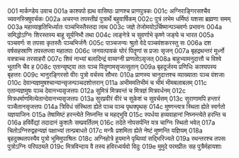 001	मार्कण्डेय उवाच
001a	काश्यपो ह्यथ वासिष्ठः प्राणश्च प्राणपुत्रकः
001c	अग्निराङ्गिरसश्चैव च्यवनस्त्रिषुवर्चकः
002a	अचरन्त तपस्तीव्रं पुत्रार्थे बहुवार्षिकम्
002c	पुत्रं लभेम धर्मिष्ठं यशसा ब्रह्मणा समम्
003a	महाव्याहृतिभिर्ध्यातः पञ्चभिस्तैस्तदा त्वथ
003c	जज्ञे तेजोमयोऽर्चिष्मान्पञ्चवर्णः प्रभावनः
004a	समिद्धोऽग्निः शिरस्तस्य बाहू सूर्यनिभौ तथा
004c	त्वङ्नेत्रे च सुवर्णाभे कृष्णे जङ्घे च भारत
005a	पञ्चवर्णः स तपसा कृतस्तैः पञ्चभिर्जनैः
005c	पाञ्चजन्यः श्रुतो वेदे पञ्चवंशकरस्तु सः
006a	दश वर्षसहस्राणि तपस्तप्त्वा महातपाः
006c	जनयत्पावकं घोरं पितॄणां स प्रजाः सृजन्
007a	बृहद्रथन्तरं मूर्ध्नो वक्त्राच्च तरसाहरौ
007c	शिवं नाभ्यां बलादिन्द्रं वाय्वग्नी प्राणतोऽसृजत्
008a	बाहुभ्यामनुदात्तौ च विश्वे भूतानि चैव ह
008c	एतान्सृष्ट्वा ततः पञ्च पितॄणामसृजत्सुतान्
009a	बृहदूर्जस्य प्रणिधिः काश्यपस्य बृहत्तरः
009c	भानुरङ्गिरसो वीरः पुत्रो वर्चस्य सौभरः
010a	प्राणस्य चानुदात्तश्च व्याख्याताः पञ्च वंशजाः
010c	देवान्यज्ञमुषश्चान्यान्सृजन्पञ्चदशोत्तरान्
011a	अभीममतिभीमं च भीमं भीमबलाबलम्
011c	एतान्यज्ञमुषः पञ्च देवानभ्यसृजत्तपः
012a	सुमित्रं मित्रवन्तं च मित्रज्ञं मित्रवर्धनम्
012c	मित्रधर्माणमित्येतान्देवानभ्यसृजत्तपः
013a	सुरप्रवीरं वीरं च सुकेशं च सुवर्चसम्
013c	सुराणामपि हन्तारं पञ्चैतानसृजत्तपः
014a	त्रिविधं संस्थिता ह्येते पञ्च पञ्च पृथक्पृथक्
014c	मुष्णन्त्यत्र स्थिता ह्येते स्वर्गतो यज्ञयाजिनः
015a	तेषामिष्टं हरन्त्येते निघ्नन्ति च महद्भुवि
015c	स्पर्धया हव्यवाहानां निघ्नन्त्येते हरन्ति च
016a	हविर्वेद्यां तदादानं कुशलैः सम्प्रवर्तितम्
016c	तदेते नोपसर्पन्ति यत्र चाग्निः स्थितो भवेत्
017a	चितोऽग्निरुद्वहन्यज्ञं पक्षाभ्यां तान्प्रबाधते
017c	मन्त्रैः प्रशमिता ह्येते नेष्टं मुष्णन्ति यज्ञियम्
018a	बृहदुक्थतपस्यैव पुत्रो भूमिमुपाश्रितः
018c	अग्निहोत्रे हूयमाने पृथिव्यां सद्भिरिज्यते
019a	रथन्तरश्च तपसः पुत्रोऽग्निः परिपठ्यते
019c	मित्रविन्दाय वै तस्य हविरध्वर्यवो विदुः
019e	मुमुदे परमप्रीतः सह पुत्रैर्महायशाः
